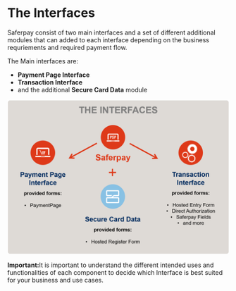 # The Interfaces

Saferpay consist of two main interfaces and a set of different additional modules that can added to each interface depending on the business requriements and required payment flow.

The Main interfaces are:
- **Payment Page Interface**
- **Transaction Interface**
-	and the additional **Secure Card Data** module

![alt text](https://raw.githubusercontent.com/saferpay/sndbx/master/images/Interfaces.png "The Interfaces")

<div class="warning">
  <p><strong>Important:</strong>It is important to understand the different intended uses and functionalities of each component to decide which Interface is best suited for your business and use cases.</p>
</div>
